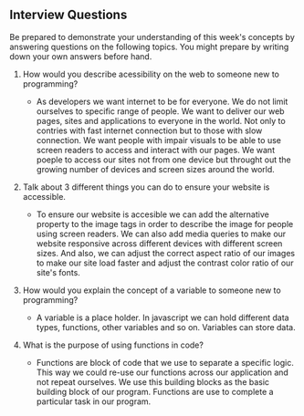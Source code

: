 ## Interview Questions

Be prepared to demonstrate your understanding of this week's concepts by answering questions on the following topics. You might prepare by writing down your own answers before hand.

1. How would you describe acessibility on the web to someone new to programming?

   -  As developers we want internet to be for everyone. We do not limit ourselves to specific range of people. We want to deliver our web pages, sites and applications to everyone in the world. Not only to contries with fast internet connection but to those with slow connection. We want people with impair visuals to be able to use screen readers to access and interact with our pages. We want poeple to access our sites not from one device but throught out the growing number of devices and screen sizes around the world.

2. Talk about 3 different things you can do to ensure your website is accessible.

    - To ensure our website is accesible we can add the alternative property to the image tags in order to describe the image for people using screen readers. We can also add media queries to make our website responsive across different devices with different screen sizes. And also, we can adjust the correct aspect ratio of our images to make our site load faster and adjust the contrast color ratio of our site's fonts. 

3. How would you explain the concept of a variable to someone new to programming?

    - A variable is a place holder. In javascript we can hold different data types, functions, other variables and so on. Variables can store data. 

4. What is the purpose of using functions in code?
    
    - Functions are block of code that we use to separate a specific logic. This way we could re-use our functions across our application and not repeat ourselves. We use this building blocks as the basic building block of our program. Functions are use to complete a particular task in our program.    
